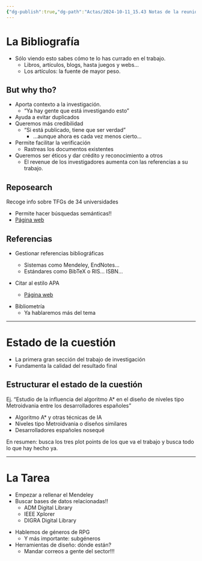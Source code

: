 ```yaml
---
{"dg-publish":true,"dg-path":"Actas/2024-10-11_15.43 Notas de la reunión.md","permalink":"/actas/2024-10-11-15-43-notas-de-la-reunion/","tags":["TFG","Apuntes"]}
---
```


# La Bibliografía

- Sólo viendo esto sabes cómo te lo has currado en el trabajo.
	- Libros, artículos, blogs, hasta juegos y webs…
	- Los artículos: la fuente de mayor peso.
## But why tho?

- Aporta contexto a la investigación.
	- “Ya hay gente que está investigando esto”
- Ayuda a evitar duplicados
- Queremos más credibilidad
	- “Si está publicado, tiene que ser verdad”
		- …aunque ahora es cada vez menos cierto…
- Permite facilitar la verificación
	- Rastreas los documentos existentes
- Queremos ser éticos y dar crédito y reconocimiento a otros
	- El revenue de los investigadores aumenta con las referencias a su trabajo.

## Reposearch

Recoge info sobre TFGs de 34 universidades
- Permite hacer búsquedas semánticas!!
- [Página web](https://reposearch.coddii.org/)

## Referencias

* Gestionar referencias bibliográficas
	* Sistemas como Mendeley, EndNotes…
	* Estándares como BibTeX o RIS… ISBN…

* Citar al estilo APA
	* [Página web](https://apastyle.apa.org/)

- Bibliometría
	- Ya hablaremos más del tema
***
# Estado de la cuestión

- La primera gran sección del trabajo de investigación
- Fundamenta la calidad del resultado final

## Estructurar el estado de la cuestión

Ej. “Estudio de la influencia del algoritmo A* en el diseño de niveles tipo Metroidvania entre los desarrolladores españoles”
* Algoritmo A* y otras técnicas de IA
* Niveles tipo Metroidvania o diseños similares
* Desarrolladores españoles nosequé

En resumen: busca los tres plot points de los que va el trabajo y busca todo lo que hay hecho ya.

***
# La Tarea

* Empezar a rellenar el Mendeley
* Buscar bases de datos relacionadas!!
	* ADM Digital Library
	* IEEE Xplorer
	* DIGRA Digital Library

- Hablemos de géneros de RPG
	- Y más importante: subgéneros
- Herramientas de diseño: dónde están? 
	- Mandar correos a gente del sector!!!